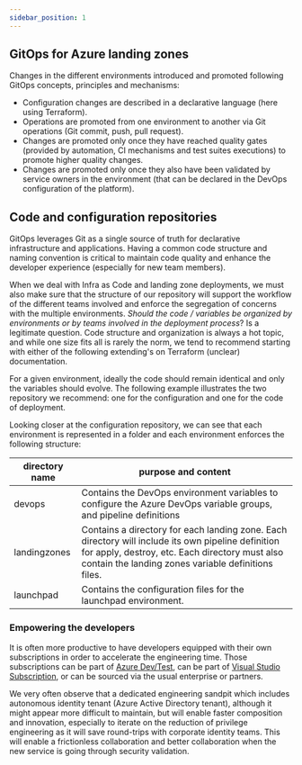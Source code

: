 ```yaml
---
sidebar_position: 1
---
```


## GitOps for Azure landing zones

Changes in the different environments introduced and promoted following GitOps concepts, principles and mechanisms:

- Configuration changes are described in a declarative language (here using Terraform).
- Operations are promoted from one environment to another via Git operations (Git commit, push, pull request).
- Changes are promoted only once they have reached quality gates (provided by automation, CI mechanisms and test suites executions) to promote higher quality changes.
- Changes are promoted only once they also have been validated by service owners in the environment (that can be declared in the DevOps configuration of the platform).

## Code and configuration repositories

GitOps leverages Git as a single source of truth for declarative infrastructure and applications. Having a common code structure and naming convention is critical to maintain code quality and enhance the developer experience (especially for new team members).

When we deal with Infra as Code and landing zone deployments, we must also make sure that the structure of our repository will support the workflow of the different teams involved and enforce the segregation of concerns with the multiple environments. *Should the code / variables be organized by environments or by teams involved in the deployment
process*? Is a legitimate question. Code structure and organization is always a hot topic, and while one size fits all is rarely the norm, we tend to recommend starting with either of the following extending's on Terraform (unclear) documentation.

For a given environment, ideally the code should remain identical and only the variables should evolve. The following example illustrates the two repository we recommend: one for the configuration and one for the code of deployment.

Looking closer at the configuration repository, we can see that each environment is represented in a folder and each environment enforces the following structure:

| **directory name** |  **purpose and content** |
| -------------------| ------------------------|
| devops             | Contains the DevOps environment variables to configure the Azure DevOps variable groups, and pipeline definitions |
| landingzones       | Contains a directory for each landing zone. Each directory will include its own pipeline definition for apply, destroy, etc.   Each directory must also contain the landing zones variable definitions files.
| launchpad          |  Contains the configuration files for the launchpad environment. |

### Empowering the developers

It is often more productive to have developers equipped with their own subscriptions in order to accelerate the engineering time. Those subscriptions can be part of [Azure Dev/Test](https://azure.microsoft.com/pricing/dev-test/), can be part of [Visual Studio Subscription](https://azure.microsoft.com/pricing/member-offers/credit-for-visual-studio-subscribers/), or can be sourced via the usual enterprise or partners.

We very often observe that a dedicated engineering sandpit which includes autonomous identity tenant (Azure Active Directory tenant), although it might appear more difficult to maintain, but will enable faster composition and innovation, especially to iterate on the reduction of privilege engineering as it will save round-trips with corporate identity teams. This will enable a frictionless collaboration and better collaboration when the new service is going through security validation.
